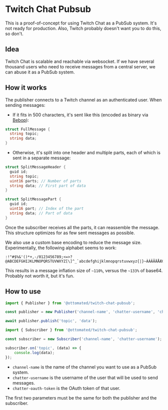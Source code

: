 # Twitch Chat Pubsub

This is a proof-of-concept for using Twitch Chat as a PubSub system. It's not ready for production. Also, Twitch probably doesn't want you to do this, so don't.

## Idea

Twitch Chat is scalable and reachable via websocket. If we have several thousand users who need to receive messages from a central server, we can abuse it as a PubSub system.

## How it works

The publisher connects to a Twitch channel as an authenticated user. When sending messages:

- If it fits in 500 characters, it's sent like this (encoded as binary via [Bebop](https://github.com/RainwayApp/bebop)):
```go
struct FullMessage {
  string topic;
  string data;
}
```

- Otherwise, it's split into one header and multiple parts, each of which is sent in a separate message:
```go
struct SplitMessageHeader {
  guid id;
  string topic;
  uint16 parts; // Number of parts
  string data; // First part of data
}
```
```go
struct SplitMessagePart {
  guid id;
  uint16 part; // Index of the part
  string data; // Part of data
}
```
Once the subscriber receives all the parts, it can reassemble the message. This structure optimizes for as few sent messages as possible.

We also use a custom base encoding to reduce the message size. Experimentally, the following alphabet seems to work:
```
:!"#$%&'()*+,-/0123456789;<=>?@ABCDEFGHIJKLMNOPQRSTUVWXYZ[\]^_`abcdefghijklmnopqrstuvwxyz{|}~ÀÁÂÃÄÅÆÇÈÉÊËÌÍÎÏÐÑÒÓÔÕÖ×ØÙÚÛÜÝÞßàáâãäåæçèéêëìíîïðñòóôõö÷øùúûüýþÿ
```

This results in a message inflation size of `~110%`, versus the `~133%` of base64. Probably not worth it, but it's fun.


## How to use

```ts
import { Publisher } from '@ottomated/twitch-chat-pubsub';

const publisher = new Publisher('channel-name', 'chatter-username', 'chatter-oauth-token');

await publisher.publish('topic', 'data');
```

```ts
import { Subscriber } from '@ottomated/twitch-chat-pubsub';

const subscriber = new Subscriber('channel-name', 'chatter-username');

subscriber.on('topic', (data) => {
	console.log(data);
});
```

- `channel-name` is the name of the channel you want to use as a PubSub system.
- `chatter-username` is the username of the user that will be used to send messages.
- `chatter-oauth-token` is the OAuth token of that user.

The first two parameters must be the same for both the publisher and the subscriber.
